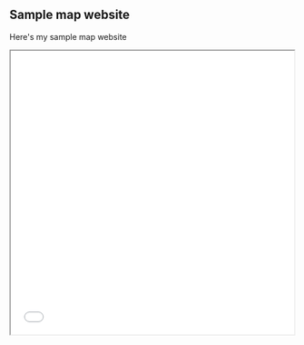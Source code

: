 ## Sample map website

Here's my sample map website
<iframe src="ce_map.html" height="500" width="500"></iframe>
